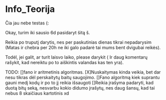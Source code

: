 # Info_Teorija

Čia jau nebe testas (:

Okay, turim iki sausio 6d pasidaryt šitą š. 

Reikia po truputį darytis, nes per paskutinias dienas tikrai nepadarysim (Matas ir chebra per 20h ne iki galo padarė tai mums bent dvigubai reikės).

Todėl, jei galit, ar turit laisvo laiko, please darykit ( Ir daug komentarų rašykit, kad nereiktu po to aiškintis valandas kas ten yra).

TODO:
	[]fano ir aritmetinis algoritmas.
	[X]Nuskaitymas kinda veikia, bet dar nesu tikras dėl perskaitytų baitų saugojimo.
	[]Fano algoritmą kiek suprantu gauni medį kodų ir po to jį reikia išsaugoti
	[]Reikia įrašyma padaryti, kad duotą bitų seką, nesvarbu kokio didumo įrašytų, nes daug šansų, kad tai nebus 8 skaičiaus kartotinis xd
	
	
